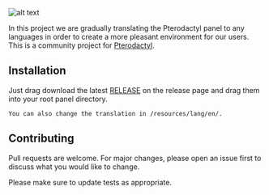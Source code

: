 ![alt text](https://cdn.pterodactyl.io/logos/new/pterodactyl_logo_transparent.png)

In this project we are gradually translating the Pterodactyl panel to any languages in order to create a more pleasant environment for our users. This is a community project for [Pterodactyl](https://pterodactyl.io).

## Installation

Just drag download the latest [RELEASE](https://github.com/M4rlus/pterodactyl-lang//releases) on the release page 
and drag them into your root panel directory.

```
You can also change the translation in /resources/lang/en/.
```

## Contributing
Pull requests are welcome. For major changes, please open an issue first to discuss what you would like to change.

Please make sure to update tests as appropriate.
